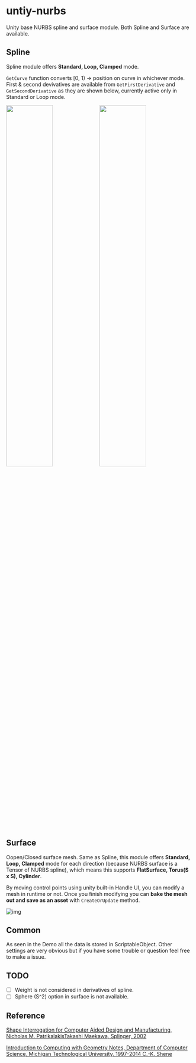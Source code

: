 # untiy-nurbs

Unity base NURBS spline and surface module. Both Spline and Surface are available.

## Spline
Spline module offers **Standard, Loop, Clamped** mode. 

`GetCurve` function converts [0, 1) -> position on curve in whichever mode. First & second devivatives are available from `GetFirstDerivative` and `GetSecondDerivative` as they are shown below, currently active only in Standard or Loop mode. 

<img src="Imgs/dv_1.png" width="50%"><img src="Imgs/dv_2.png" width="50%">

## Surface

Oopen/Closed surface mesh. Same as Spline, this module offers **Standard, Loop, Clamped** mode for each direction (because NURBS surface is a Tensor of NURBS spline), which means this supports **FlatSurface, Torus(S x S), Cylinder**.

By moving control points using unity built-in Handle UI, you can modify a mesh in runtime or not. Once you finish modifying you can **bake the mesh out and save as an asset** with `CreateOrUpdate` method.

![img](Imgs/torus.png)

## Common
As seen in the Demo all the data is stored in ScriptableObject. Other settings are very obvious but if you have some trouble or question feel free to make a issue.

## TODO
- [ ] Weight is not considered in derivatives of spline.
- [ ] Sphere (S^2) option in surface is not available.

## Reference
[Shape Interrogation for Computer Aided Design and Manufacturing, Nicholas M. PatrikalakisTakashi Maekawa, Splinger, 2002](https://link.springer.com/book/10.1007/978-3-642-04074-0)

[Introduction to Computing with Geometry Notes, Department of Computer Science, Michigan Technological University, 1997-2014 C.-K. Shene](https://pages.mtu.edu/~shene/COURSES/cs3621/NOTES/)